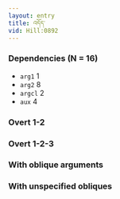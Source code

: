 ```yaml
---
layout: entry
title: འདོད་
vid: Hill:0892
---
```

### Dependencies (N = 16)
* `arg1` 1
* `arg2` 8
* `argcl` 2
* `aux` 4


### Overt 1-2


### Overt 1-2-3


### With oblique arguments


### With unspecified obliques
